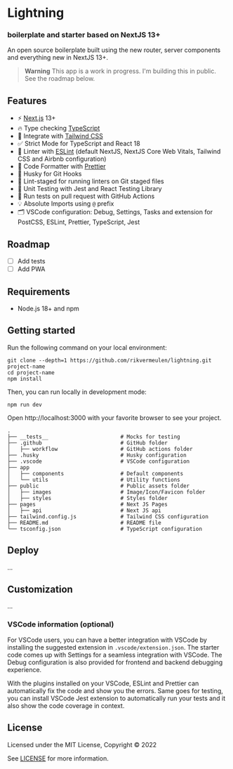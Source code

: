 # Lightning
### boilerplate and starter based on NextJS 13+

An open source boilerplate built using the new router, server components and everything new in NextJS 13+.

> **Warning**
> This app is a work in progress. I'm building this in public.
> See the roadmap below.

## Features

- ⚡ [Next.js](https://nextjs.org) 13+
- 🔥 Type checking [TypeScript](https://www.typescriptlang.org)
- 💎 Integrate with [Tailwind CSS](https://tailwindcss.com)
- ✅ Strict Mode for TypeScript and React 18
- 📏 Linter with [ESLint](https://eslint.org) (default NextJS, NextJS Core Web Vitals, Tailwind CSS and Airbnb configuration)
- 💖 Code Formatter with [Prettier](https://prettier.io)
- 🦊 Husky for Git Hooks
- 🚫 Lint-staged for running linters on Git staged files
- 🦺 Unit Testing with Jest and React Testing Library
- 👷 Run tests on pull request with GitHub Actions
- 💡 Absolute Imports using `@` prefix
- 🗂 VSCode configuration: Debug, Settings, Tasks and extension for PostCSS, ESLint, Prettier, TypeScript, Jest

## Roadmap

- [ ] Add tests
- [ ] Add PWA

## Requirements

- Node.js 18+ and npm

## Getting started

Run the following command on your local environment:

```shell
git clone --depth=1 https://github.com/rikvermeulen/lightning.git project-name
cd project-name
npm install
```

Then, you can run locally in development mode:

```shell
npm run dev
```

Open http://localhost:3000 with your favorite browser to see your project.

```shell
.
├── __tests__                       # Mocks for testing
├── .github                         # GitHub folder
│   ├── workflow                    # GitHub actions folder
├── .husky                          # Husky configuration
├── .vscode                         # VSCode configuration
├── app
│   ├── components                  # Default components
│   └── utils                       # Utility functions
├── public                          # Public assets folder
│   ├── images                      # Image/Icon/Favicon folder
│   ├── styles                      # Styles folder
├── pages                           # Next JS Pages
│   ├── api                         # Next JS api 
├── tailwind.config.js              # Tailwind CSS configuration
├── README.md                       # README file
└── tsconfig.json                   # TypeScript configuration
```

## Deploy

...

## Customization

...

### VSCode information (optional)

For VSCode users, you can have a better integration with VSCode by installing the suggested extension in `.vscode/extension.json`. The starter code comes up with Settings for a seamless integration with VSCode. The Debug configuration is also provided for frontend and backend debugging experience.

With the plugins installed on your VSCode, ESLint and Prettier can automatically fix the code and show you the errors. Same goes for testing, you can install VSCode Jest extension to automatically run your tests and it also show the code coverage in context.

## License

Licensed under the MIT License, Copyright © 2022

See [LICENSE](LICENSE) for more information.

